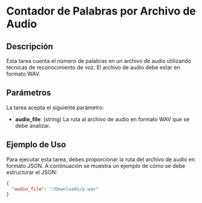 # Contador de Palabras por Archivo de Audio

## Descripción

Esta tarea cuenta el número de palabras en un archivo de audio utilizando técnicas de reconocimiento de voz. El archivo de audio debe estar en formato WAV.

## Parámetros

La tarea acepta el siguiente parámetro:

- **audio_file**: (string) La ruta al archivo de audio en formato WAV que se debe analizar. 

## Ejemplo de Uso

Para ejecutar esta tarea, debes proporcionar la ruta del archivo de audio en formato JSON. A continuación se muestra un ejemplo de cómo se debe estructurar el JSON:

```json
{
  "audio_file": "/Downloads/p.wav"
}
